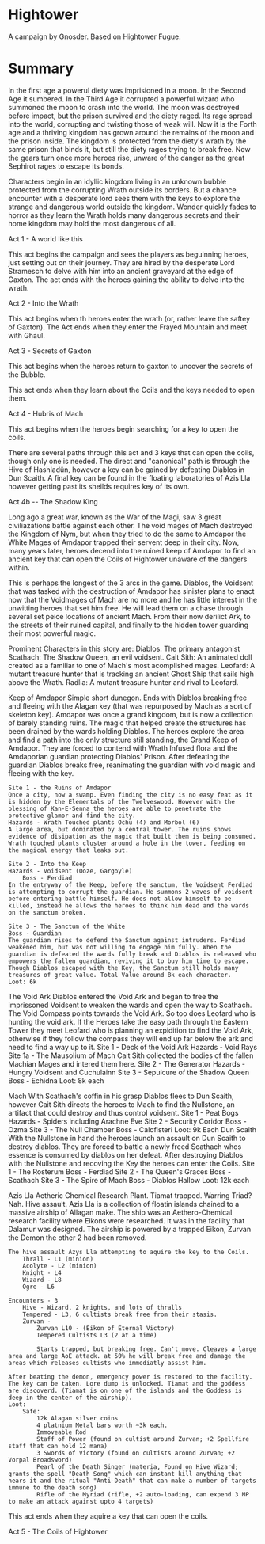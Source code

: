 # Hightower

A campaign by Gnosder. Based on Hightower Fugue.

# Summary

In the first age a powerul diety was imprisioned in a moon. In the Second Age it sumbered. In the Third Age it corrupted a powerful wizard who summoned the moon to crash into the world. The moon was destroyed before impact, but the prison survived and the diety raged. Its rage spread into the world, corrupting and twisting those of weak will. Now it is the Forth age and a thriving kingdom has grown around the remains of the moon and the prison inside. The kingdom is protected from the diety's wrath by the same prison that binds it, but still the diety rages trying to break free. Now the gears turn once more heroes rise, unware of the danger as the great Sephirot rages to escape its bonds.

Characters begin in an idyllic kingdom living in an unknown bubble protected from the corrupting Wrath outside its borders. But a chance encounter with a desperate lord sees them with the keys to explore the strange and dangerous world outside the kingdom. Wonder quickly fades to horror as they learn the Wrath holds many dangerous secrets and their home kingdom may hold the most dangerous of all.

Act 1 - A world like this

This act begins the campaign and sees the players as beguinning heroes, just setting out on their journey. They are hired by the desperate Lord Stramesch to delve with him into an ancient graveyard at the edge of Gaxton.
The act ends with the heroes gaining the ability to delve into the wrath.

Act 2 - Into the Wrath

This act begins when th heroes enter the wrath (or, rather leave the saftey of Gaxton).
The Act ends when they enter the Frayed Mountain and meet with Ghaul.

Act 3 - Secrets of Gaxton

This act begins when the heroes return to gaxton to uncover the secrets of the Bubble.

This act ends when they learn about the Coils and the keys needed to open them.

Act 4 - Hubris of Mach

This act begins when the heroes begin searching for a key to open the coils.

There are several paths through this act and 3 keys that can open the coils, though only one is needed. The direct and "canonical" path is through the Hive of Hashladûn, however a key can be gained by defeating Diablos in Dun Scaith. A final key can be found in the floating laboratories of Azis Lla however getting past its sheilds requires key of its own.

Act 4b -- The Shadow King

Long ago a great war, known as the War of the Magi, saw 3 great civiliazations battle against each other. The void mages of Mach destroyed the Kingdom of Nym, but when they tried to do the same to Amdapor the White Mages of Amdapor trapped their servent deep in their city. Now, many years later, heroes decend into the ruined keep of Amdapor to find an ancient key that can open the Coils of Hightower unaware of the dangers within.

This is perhaps the longest of the 3 arcs in the game. Diablos, the Voidsent that was tasked with the destruction of Amdapor has sinister plans to enact now that the Voidmages of Mach are no more and he has little interest in the unwitting heroes that set him free. He will lead them on a chase through several set peice locations of ancient Mach. From their now derilict Ark, to the streets of their ruined capital, and finally to the hidden tower guarding their most powerful magic.

Prominent Characters in this story are:
    Diablos: The primary antagonist
    Scathach: The Shadow Queen, an evil voidsent.
    Cait Sith: An animated doll created as a familiar to one of Mach's most acomplished mages.
    Leofard: A mutant treasure hunter that is tracking an ancient Ghost Ship that sails high above the Wrath.
    Radlia: A mutant treasure hunter and rival to Leofard.

Keep of Amdapor
    Simple short dunegon. Ends with Diablos breaking free and fleeing with the Alagan key (that was repurposed by Mach as a sort of skeleton key).
    Amdapor was once a grand kingdom, but is now a collection of barely standing ruins. The magic that helped create the structures has been drained by the wards holding Diablos. The heroes explore the area and find a path into the only structure still standing, the Grand Keep of Amdapor. They are forced to contend with Wrath Infused flora and the Amdaporian guardian protecting Diablos' Prison. After defeating the guardian Diablos breaks free, reanimating the guardian with void magic and fleeing with the key.

    Site 1 - the Ruins of Amdapor
    Once a city, now a swamp. Even finding the city is no easy feat as it is hidden by the Elementals of the Twelveswood. However with the blessing of Kan-E-Senna the heroes are able to penetrate the protective glamor and find the city.
    Hazards - Wrath Touched plants Ochu (4) and Morbol (6)
    A large area, but dominated by a central tower. The ruins shows evidence of disipation as the magic that built them is being consumed. Wrath touched plants cluster around a hole in the tower, feeding on the magical energy that leaks out. 

    Site 2 - Into the Keep
    Hazards - Voidsent (Ooze, Gargoyle)
        Boss - Ferdiad
    In the entryway of the Keep, before the sanctum, the Voidsent Ferdiad is attempting to corrupt the guardian. He summons 2 waves of voidsent before entering battle himself. He does not allow himself to be killed, instead he allows the heroes to think him dead and the wards on the sanctum broken.

    Site 3 - The Sanctum of the White
    Boss - Guardian
    The guardian rises to defend the Sanctum against intruders. Ferdiad weakened him, but was not willing to engage him fully. When the guardian is defeated the wards fully break and Diablos is released who empowers the fallen guardian, reviving it to buy him time to escape.
    Though Diablos escaped with the Key, the Sanctum still holds many treasures of great value. Total Value around 8k each character.
    Loot: 6k

The Void Ark
    Diablos entered the Void Ark and began to free the imprissoned Voidsent to weaken the wards and open the way to Scathach.
    The Void Compass points towards the Void Ark. So too does Leofard who is hunting the void ark. If the Heroes take the easy path through the Eastern Tower they meet Leofard who is planning an expidition to find the Void Ark, otherwise if they follow the compass they will end up far below the ark and need to find a way up to it.
    Site 1 - Deck of the Void Ark
        Hazards - Void Rays
    Site 1a - The Mausolium of Mach
        Cait Sith collected the bodies of the fallen Machian Mages and intered them here.
    Site 2 - The Generator
        Hazards - Hungry Voidsent and Cuchulainn
    Site 3 - Sepulcure of the Shadow Queen
        Boss - Echidna
    Loot: 8k each

Mach
    With Scathach's coffin in his grasp Diablos flees to Dun Scaith, however Cait Sith directs the heroes to Mach to find the Nullstone, an artifact that could destroy and thus control voidsent.
    Site 1 - Peat Bogs
        Hazards - Spiders including Arachne Eve
    Site 2 - Security Coridor
        Boss - Ozma
    Site 3 - The Null Chamber
        Boss - Calofisteri
    Loot: 9k Each
Dun Scaith
    With the Nullstone in hand the heroes launch an assault on Dun Scaith to destroy diablos. They are forced to battle a newly freed Scathach whos essence is consumed by diablos on her defeat. After destroying Diablos with the Nullstone and recoving the Key the heroes can enter the Coils.
    Site 1 - The Rosterum
        Boss - Ferdiad
    Site 2 - The Queen's Graces
        Boss - Scathach
    Site 3 - The Spire of Mach
        Boss - Diablos Hallow
    Loot: 12k each

Azis Lla
    Aetheric Chemical Research Plant. Tiamat trapped. Warring Triad? Nah. Hive assault.
    Azis Lla is a collection of floatin islands chained to a massive airship of Allagan make. The ship was an Aethero-Chemical research facility where Eikons were researched. It was in the facility that Dalamur was designed. The airship is powered by a trapped Eikon, Zurvan the Demon the other 2 had been removed.

    The hive assault Azys Lla attempting to aquire the key to the Coils.
        Thrall - L1 (minion)
        Acolyte - L2 (minion)
        Knight - L4
        Wizard - L8
        Ogre - L6

    Encounters - 3
        Hive - Wizard, 2 knights, and lots of thralls
        Tempered - L3, 6 cultists break free from their stasis.
        Zurvan - 
            Zurvan L10 - (Eikon of Eternal Victory)
            Tempered Cultists L3 (2 at a time)

            Starts trapped, but breaking free. Can't move. Cleaves a large area and large AoE attack. at 50% he will break free and damage the areas which releases cultists who immediatly assist him.

    After beating the demon, emergency power is restored to the facility. The key can be taken. Lore dump is unlocked. Tiamat and the goddess are discoverd. (Tiamat is on one of the islands and the Goddess is deep in the center of the airship).
    Loot:
        Safe:
            12k Alagan silver coins
            4 platnium Metal bars worth ~3k each.
            Immoveable Rod
            Staff of Power (found on cultist around Zurvan; +2 Spellfire staff that can hold 12 mana)
            3 Swords of Victory (found on cultists around Zurvan; +2 Vorpal Broadsword)
            Pearl of the Death Singer (materia, Found on Hive Wizard; grants the spell "Death Song" which can instant kill anything that hears it and the ritual "Anti-Death" that can make a number of targets immune to the death song)
            Rifle of the Myriad (rifle, +2 auto-loading, can expend 3 MP to make an attack against upto 4 targets)


This act ends when they aquire a key that can open the coils.

Act 5 - The Coils of Hightower